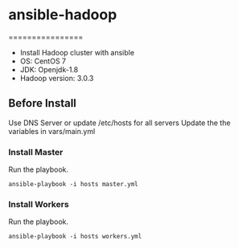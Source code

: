 # ansible-hadoop
================
- Install Hadoop cluster with ansible
- OS: CentOS 7
- JDK: Openjdk-1.8
- Hadoop version: 3.0.3

## Before Install
Use DNS Server or update /etc/hosts for all servers
Update the the variables in vars/main.yml

### Install Master
Run the playbook.

```
ansible-playbook -i hosts master.yml
```

### Install Workers

Run the playbook.
```
ansible-playbook -i hosts workers.yml

```
